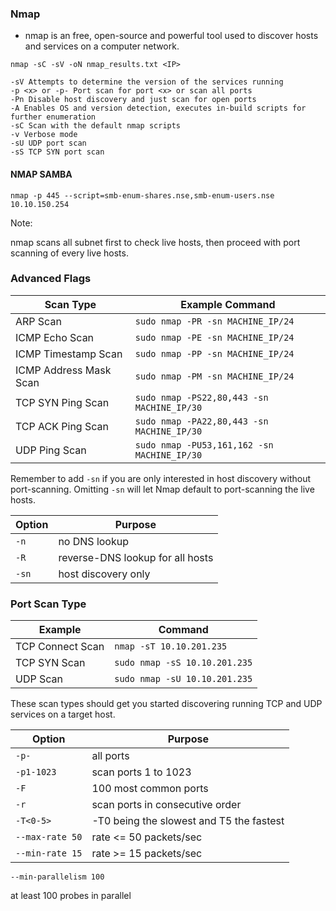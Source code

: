 ### Nmap

- nmap is an free, open-source and powerful tool used to discover hosts and services on a computer network.

```
nmap -sC -sV -oN nmap_results.txt <IP>
```

```
-sV Attempts to determine the version of the services running
-p <x> or -p- Port scan for port <x> or scan all ports
-Pn Disable host discovery and just scan for open ports
-A Enables OS and version detection, executes in-build scripts for further enumeration 
-sC Scan with the default nmap scripts
-v Verbose mode
-sU UDP port scan
-sS TCP SYN port scan
```

#### NMAP SAMBA

`nmap -p 445 --script=smb-enum-shares.nse,smb-enum-users.nse 10.10.150.254`

Note:

nmap scans all subnet first to check live hosts, then proceed with port scanning of every live hosts.



### Advanced Flags

Scan Type | Example Command
	- | -
	ARP Scan | `sudo nmap -PR -sn MACHINE_IP/24`
	ICMP Echo Scan | `sudo nmap -PE -sn MACHINE_IP/24`
	ICMP Timestamp Scan | `sudo nmap -PP -sn MACHINE_IP/24`
	ICMP Address Mask Scan | `sudo nmap -PM -sn MACHINE_IP/24`
	TCP SYN Ping Scan | `sudo nmap -PS22,80,443 -sn MACHINE_IP/30`
	TCP ACK Ping Scan | `sudo nmap -PA22,80,443 -sn MACHINE_IP/30`
	UDP Ping Scan | `sudo nmap -PU53,161,162 -sn MACHINE_IP/30`
	 

Remember to add `-sn` if you are only interested in host discovery without port-scanning. Omitting `-sn` will let Nmap default to port-scanning the live hosts.

Option | Purpose
-|-
`-n` | no DNS lookup
`-R` | reverse-DNS lookup for all hosts
`-sn` | host discovery only


### Port Scan Type

Example | Command
-|-
TCP Connect Scan | `nmap -sT 10.10.201.235`
TCP SYN Scan | `sudo nmap -sS 10.10.201.235`
UDP Scan | `sudo nmap -sU 10.10.201.235`

These scan types should get you started discovering running TCP and UDP services on a target host.

Option | Purpose
-|-
`-p-` | all ports
`-p1-1023` | scan ports 1 to 1023
`-F` | 100 most common ports
`-r` | scan ports in consecutive order
`-T<0-5>` | -T0 being the slowest and T5 the fastest
`--max-rate 50` | rate <= 50 packets/sec
`--min-rate 15` | rate >= 15 packets/sec

`--min-parallelism 100`

at least 100 probes in parallel